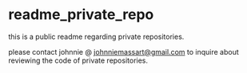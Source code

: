 # readme_private_repo
this is a public readme regarding private repositories.

please contact johnnie @ johnniemassart@gmail.com to inquire about reviewing the code of private repositories.
